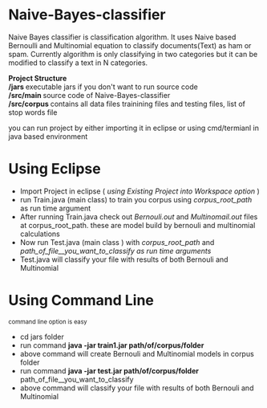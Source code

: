 # Naive-Bayes-classifier
Naive Bayes classifier is classification algorithm. It uses Naive based Bernoulli and Multinomial equation to classify documents(Text) as ham or spam.  Currently algorithm is only classifying in two categories but it can be modified to  classify a text in N categories.

<b>Project Structure</b><br/>
<b>/jars </b> executable jars if you don't want to run source code  <br/>
<b>/src/main </b> source code of Naive-Bayes-classifier  <br/>
<b>/src/corpus </b>  contains all data files trainining files and testing files, list of stop words file <br/>

you can run project by either importing it in eclipse or using cmd/termianl in java based environment <br/>

<h1> Using Eclipse </h1>
<ul>
  <li> Import Project in eclipse ( <i>using Existing Project into Workspace option</i> )</li>
  <li> run Train.java (main class) to train you corpus using <i>corpus_root_path</i> as run time argument </li>
  <li> After running Train.java check out <i>Bernouli.out</i> and <i>Multinomail.out</i> files at corpus_root_path. these are model build by bernouli and multinomial calculations</li>
  <li>Now run Test.java (main class ) with <i>corpus_root_path</i> and <i>path_of_file__you_want_to_classify as run time arguments</i>
  </li>
  <li>Test.java will classify your file with results of both Bernouli and Multinomial</li>

</ul>

<h1> Using Command Line </h1>
<small>command line option is easy </small>
<ul>
  <li>cd jars folder</li>
  <li> run command <b> java -jar train1.jar path/of/corpus/folder</b></li>
  <li> above command will create Bernouli and Multinomial models in corpus folder</li>
  <li> run command <b> java -jar test.jar path/of/corpus/folder</b> &nbsp;&nbsp; path_of_file__you_want_to_classify</li>
  <li>above command will classify your file with results of both Bernouli and Multinomial</li>

</ul>